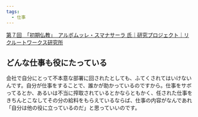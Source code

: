 ```yaml
---
tags:
  - 仕事
---
```

[第７回　「初期仏教」　アルボムッレ・スマナサーラ 氏｜研究プロジェクト｜リクルートワークス研究所](https://www.works-i.com/project/ikiiki/organization/detail007.html)

## どんな仕事も役にたっている

会社で自分にとって不本意な部署に回されたとしても、ふてくされてはいけないんです。自分が仕事をすることで、誰かが助かっているのですから。仕事をサボってるとか、あるいは不当に搾取されているとかならともかく、任された仕事をきちんとこなしてその分の給料をもらえているならば、仕事の内容がなんであれ「自分は他の役に立っているのだ」と思っていいのです。


